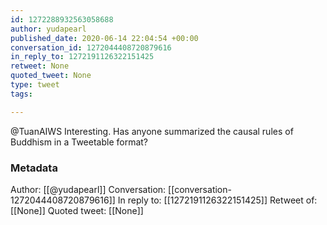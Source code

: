 ```yaml
---
id: 1272288932563058688
author: yudapearl
published_date: 2020-06-14 22:04:54 +00:00
conversation_id: 1272044408720879616
in_reply_to: 1272191126322151425
retweet: None
quoted_tweet: None
type: tweet
tags:

---
```


@TuanAIWS Interesting. Has anyone summarized the causal rules of Buddhism in a Tweetable format?

### Metadata

Author: [[@yudapearl]]
Conversation: [[conversation-1272044408720879616]]
In reply to: [[1272191126322151425]]
Retweet of: [[None]]
Quoted tweet: [[None]]
